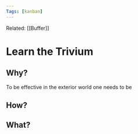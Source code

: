 ```yaml
---
Tags: [kanban]
---
```

Related: [[Buffer]]
# Learn the Trivium

## Why?
To be effective in the exterior world one needs to be 

## How?

## What?